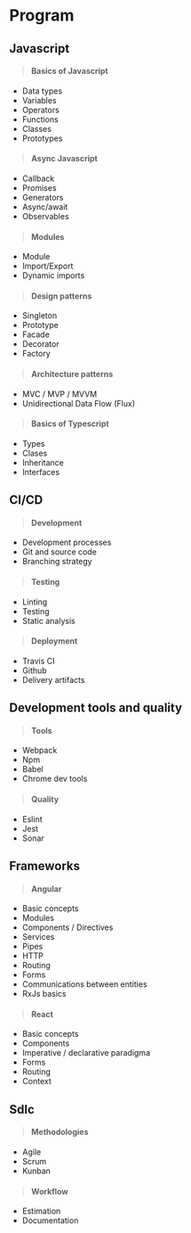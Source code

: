 # Program
## Javascript
>#### Basics of Javascript

- Data types
- Variables
- Operators
- Functions
- Classes
- Prototypes

>#### Async Javascript

- Callback
- Promises
- Generators
- Async/await
- Observables

>#### Modules

- Module
- Import/Export
- Dynamic imports

>#### Design patterns

- Singleton
- Prototype
- Facade
- Decorator
- Factory

>#### Architecture patterns

- MVC / MVP / MVVM
- Unidirectional Data Flow (Flux)

>#### Basics of Typescript

- Types
- Clases
- Inheritance
- Interfaces

## CI/CD
>#### Development

- Development processes
- Git and source code
- Branching strategy

>#### Testing

- Linting
- Testing
- Static analysis

>#### Deployment

- Travis CI
- Github
- Delivery artifacts

## Development tools and quality
>#### Tools

- Webpack
- Npm
- Babel
- Chrome dev tools

>#### Quality

- Eslint
- Jest
- Sonar

## Frameworks
>#### Angular

- Basic concepts
- Modules
- Components / Directives
- Services
- Pipes
- HTTP
- Routing
- Forms
- Communications between entities
- RxJs basics

>#### React

- Basic concepts
- Components
- Imperative / declarative paradigma
- Forms
- Routing
- Context

## Sdlc
>#### Methodologies

- Agile
- Scrum
- Kunban

>#### Workflow

- Estimation
- Documentation
